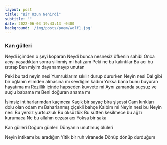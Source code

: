```yaml
---
layout: post
title: "Bir Uzun Nehirdi"
subtitle: ""
date: 2022-06-03 19:43:13 -0400
background: '/img/posts/poem/wolf1.jpg'
---
```


### Kan gülleri

Neydi içimden o şeyi koparan
Neydi bunca nesnesiz öfkenin sahibi
Onca acıyı yaşadıktan sonra silinmiş mi hafızam
Peki ne bu kalıntılar
Bu acı bu ıstırap
Ben miyim dayanamayıp unutan

Peki bu tad neyin nesi
Yumruklarım sıkılır durup dururken 
Neyin nesi
Dal gibi bir oğlanın elimden almasına mı sevdiğim kadını
Yoksa bana bunu buyuran hayatıma mı
Rezillik içinde hapseden kuvvete mi
Aynı zamanda suçsuz ve suçlu babama mı
Beni doğuran anama mı

İsimsiz intiharlarımdan kaçıncısı
Kaçık bir sayaç bira şişessi
Cam kırıkları dolu olan odam mı
Baharlanmış çiçekli bahçe
Kalbim mi 
Neyin nesi bu
Neyin nesi
Bu yersiz yurtsuzluk
Bu öksüzlük
Bu sütten kesilmece
bu ağzı kurumaca
Ne bu allahın cezası acı
Yoksa bir şaka

Kan gülleri
Doğum günleri
Dünyanın unutlmuş ölüleri

Neyin intikamı bu aradığım
Yitik bir ruh viranede
Dönüp dönüp durduğum


